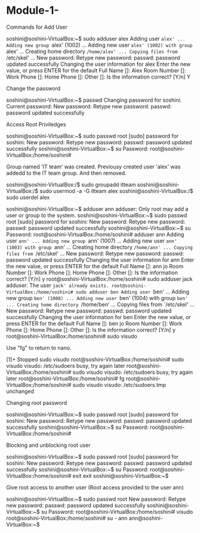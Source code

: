# Module-1-
Commands for Add User

soshini@soshini-VirtualBox:~$ sudo adduser alex
Adding user `alex' ...
Adding new group `alex' (1002) ...
Adding new user `alex' (1002) with group `alex' ...
Creating home directory `/home/alex' ...
Copying files from `/etc/skel' ...
New password: 
Retype new password: 
passwd: password updated successfully
Changing the user information for alex
Enter the new value, or press ENTER for the default
	Full Name []: Alex
	Room Number []: 
	Work Phone []: 
	Home Phone []: 
	Other []: 
Is the information correct? [Y/n] Y

Change the password

soshini@soshini-VirtualBox:~$ passwd
Changing password for soshini.
Current password: 
New password: 
Retype new password: 
passwd: password updated successfully

Access Root Priviledges

soshini@soshini-VirtualBox:~$ sudo passwd root
[sudo] password for soshini: 
New password: 
Retype new password: 
passwd: password updated successfully
soshini@soshini-VirtualBox:~$ su
Password: 
root@soshini-VirtualBox:/home/soshini#

Group named 'IT team' was created. Previousy created user 'alex' was addedd to the IT team group. And then removed.  

soshini@soshini-VirtualBox:/$ sudo groupadd itteam
soshini@soshini-VirtualBox:/$ sudo usermod -a -G itteam alex
soshini@soshini-VirtualBox:/$ sudo userdel alex


soshini@soshini-VirtualBox:~$ adduser ann
adduser: Only root may add a user or group to the system.
soshini@soshini-VirtualBox:~$ sudo passwd root
[sudo] password for soshini: 
New password: 
Retype new password: 
passwd: password updated successfully
soshini@soshini-VirtualBox:~$ su
Password: 
root@soshini-VirtualBox:/home/soshini# adduser ann
Adding user `ann' ...
Adding new group `ann' (1007) ...
Adding new user `ann' (1003) with group `ann' ...
Creating home directory `/home/ann' ...
Copying files from `/etc/skel' ...
New password: 
Retype new password: 
passwd: password updated successfully
Changing the user information for ann
Enter the new value, or press ENTER for the default
	Full Name []: ann jo
	Room Number []: 
	Work Phone []: 
	Home Phone []: 
	Other []: 
Is the information correct? [Y/n] y
root@soshini-VirtualBox:/home/soshini# sudo adduser jack
adduser: The user `jack' already exists.
root@soshini-VirtualBox:/home/soshini# sudo adduser ben
Adding user `ben' ...
Adding new group `ben' (1008) ...
Adding new user `ben' (1004) with group `ben' ...
Creating home directory `/home/ben' ...
Copying files from `/etc/skel' ...
New password: 
Retype new password: 
passwd: password updated successfully
Changing the user information for ben
Enter the new value, or press ENTER for the default
	Full Name []: ben jo
	Room Number []: 
	Work Phone []: 
	Home Phone []: 
	Other []: 
Is the information correct? [Y/n] y
root@soshini-VirtualBox:/home/soshini# sudo visudo


Use "fg" to return to nano.

[1]+  Stopped                 sudo visudo
root@soshini-VirtualBox:/home/soshini# sudo visudo
visudo: /etc/sudoers busy, try again later
root@soshini-VirtualBox:/home/soshini# sudo visudo
visudo: /etc/sudoers busy, try again later
root@soshini-VirtualBox:/home/soshini# fg
root@soshini-VirtualBox:/home/soshini# sudo visudo
visudo: /etc/sudoers.tmp unchanged


Changing root password

soshini@soshini-VirtualBox:~$ sudo passwd root
[sudo] password for soshini: 
New password: 
Retype new password: 
passwd: password updated successfully
soshini@soshini-VirtualBox:~$ su
Password: 
root@soshini-VirtualBox:/home/soshini#


Blocking and unblocking root user

soshini@soshini-VirtualBox:~$ sudo passwd root
[sudo] password for soshini: 
New password: 
Retype new password: 
passwd: password updated successfully
soshini@soshini-VirtualBox:~$ su
Password: 
root@soshini-VirtualBox:/home/soshini# exit
exit
soshini@soshini-VirtualBox:~$ 


Give root access to another user (Root access provided to the user ann)

soshini@soshini-VirtualBox:~$ sudo passwd root
New password: 
Retype new password: 
passwd: password updated successfully
soshini@soshini-VirtualBox:~$ su
Password: 
root@soshini-VirtualBox:/home/soshini# visudo
root@soshini-VirtualBox:/home/soshini# su - ann
ann@soshini-VirtualBox:~$ 
